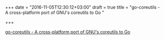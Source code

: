 +++
date = "2016-11-05T12:30:12+03:00"
draft = true
title = "go-coreutils - A cross-platform port of GNU's coreutils to Go "

+++

<p><a href="https://t.co/zHSsGNCY9g">go-coreutils - A cross-platform port of GNU's coreutils to Go </a></p>
